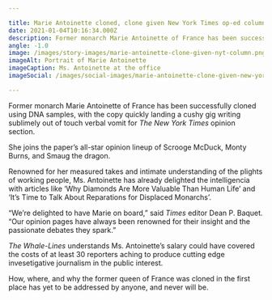 ```yaml
---

title: Marie Antoinette cloned, clone given New York Times op-ed column
date: 2021-01-04T10:16:34.000Z
description: Former monarch Marie Antoinette of France has been successfully cloned using DNA samples, with the copy quickly landing a cushy gig writing sublimely out of touch verbal vomit for The New York Times opinion section.
angle: -1.0
image: /images/story-images/marie-antoinette-clone-given-nyt-column.png
imageAlt: Portrait of Marie Antoinette
imageCaption: Ms. Antoinette at the office
imageSocial: /images/social-images/marie-antoinette-clone-given-new-york-times-column.png

---
```


Former monarch Marie Antoinette of France has been successfully cloned using DNA samples, with the copy quickly landing a cushy gig writing sublimely out of touch verbal vomit for _The New York Times_ opinion section.

She joins the paper’s all-star opinion lineup of Scrooge McDuck, Monty Burns, and Smaug the dragon.

Renowned for her measured takes and intimate understanding of the plights of working people, Ms. Antoinette has already delighted the intelligencia with articles like ‘Why Diamonds Are More Valuable Than Human Life’ and ‘It’s Time to Talk About Reparations for Displaced Monarchs’.

“We’re delighted to have Marie on board,” said _Times_ editor Dean P. Baquet. “Our opinion pages have always been renowned for their insight and the passionate debates they spark.”

_The Whale-Lines_ understands Ms. Antoinette’s salary could have covered the costs of at least 30 reporters aching to produce cutting edge invesetigative journalism in the public interest.

How, where, and why the former queen of France was cloned in the first place has yet to be addressed by anyone, and never will be.